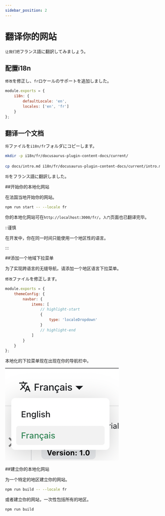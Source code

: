 ```yaml
---
sidebar_position: 2
---
```


# 翻译你的网站

<code>让我们把</code>フランス語に翻訳してみましょう。

## 配置i18n

<code>修改</code>を修正し、<code>fr</code>ロケールのサポートを追加しました。

```js title="docusaurus.config.js"
module.exports = {
	i18n: {
		defaultLocale: 'en',
		locales: ['en', 'fr']
	}
};
```

## 翻译一个文档

<code>将</code>ファイルを<code>i18n/fr</code>フォルダにコピーします。

```bash
mkdir -p i18n/fr/docusaurus-plugin-content-docs/current/

cp docs/intro.md i18n/fr/docusaurus-plugin-content-docs/current/intro.md
```

<code>将</code>をフランス語に翻訳しました。

\##开始你的本地化网站

在法国当地开始你的网站。

```bash
npm run start -- --locale fr
```

你的本地化网站可在<code>http://localhost:3000/fr/</code>，<code>入门</code>页面也已翻译完毕。

::谨慎

在开发中，你在同一时间只能使用一个地区性的语言。

:::

\##添加一个地域下拉菜单

为了实现跨语言的无缝导航，请添加一个地区语言下拉菜单。

<code>修改</code>ファイルを修正します。

```js title="docusaurus.config.js"
module.exports = {
	themeConfig: {
		navbar: {
			items: [
				// highlight-start
				{
					type: 'localeDropdown'
				}
				// highlight-end
			]
		}
	}
};
```

本地化的下拉菜单现在出现在你的导航栏中。

![Locale Dropdown](./img/localeDropdown.png)

\##建立你的本地化网站

为一个特定的地区建立你的网站。

```bash
npm run build -- --locale fr
```

或者建立你的网站，一次性包括所有的地区。

```bash
npm run build
```
